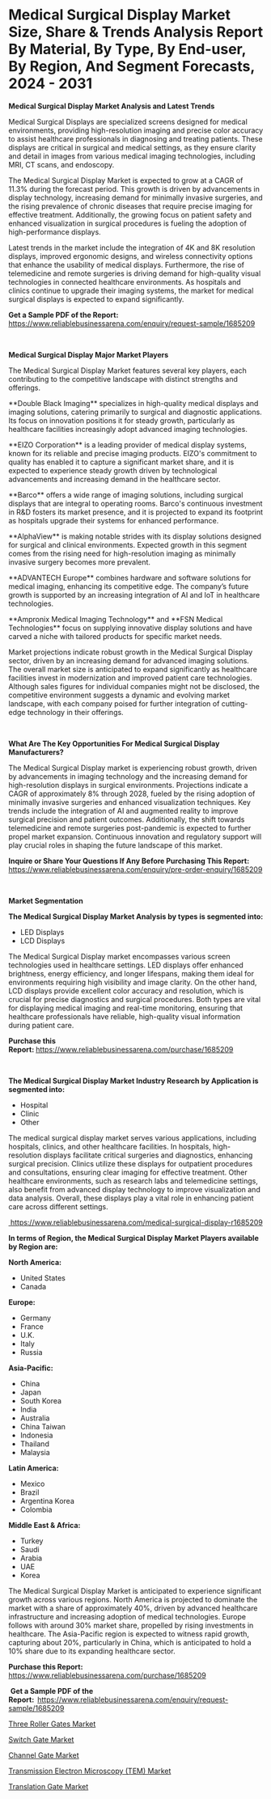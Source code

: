 <p><h1>Medical Surgical Display Market Size, Share & Trends Analysis Report By Material, By Type, By End-user, By Region, And Segment Forecasts, 2024 - 2031</h1></p><p><strong>Medical Surgical Display Market Analysis and Latest Trends</strong></p>
<p><p>Medical Surgical Displays are specialized screens designed for medical environments, providing high-resolution imaging and precise color accuracy to assist healthcare professionals in diagnosing and treating patients. These displays are critical in surgical and medical settings, as they ensure clarity and detail in images from various medical imaging technologies, including MRI, CT scans, and endoscopy.</p><p>The Medical Surgical Display Market is expected to grow at a CAGR of 11.3% during the forecast period. This growth is driven by advancements in display technology, increasing demand for minimally invasive surgeries, and the rising prevalence of chronic diseases that require precise imaging for effective treatment. Additionally, the growing focus on patient safety and enhanced visualization in surgical procedures is fueling the adoption of high-performance displays.</p><p>Latest trends in the market include the integration of 4K and 8K resolution displays, improved ergonomic designs, and wireless connectivity options that enhance the usability of medical displays. Furthermore, the rise of telemedicine and remote surgeries is driving demand for high-quality visual technologies in connected healthcare environments. As hospitals and clinics continue to upgrade their imaging systems, the market for medical surgical displays is expected to expand significantly.</p></p>
<p><strong>Get a Sample PDF of the Report:&nbsp;</strong> <a href="https://www.reliablebusinessarena.com/enquiry/request-sample/1685209?utm_campaign=1610&utm_medium=2&utm_source=Github&utm_content=ia&utm_term=16102024&utm_id=medical-surgical-display">https://www.reliablebusinessarena.com/enquiry/request-sample/1685209</a></p>
<p>&nbsp;</p>
<p><strong>Medical Surgical Display Major Market Players</strong></p>
<p><p>The Medical Surgical Display Market features several key players, each contributing to the competitive landscape with distinct strengths and offerings. </p><p>**Double Black Imaging** specializes in high-quality medical displays and imaging solutions, catering primarily to surgical and diagnostic applications. Its focus on innovation positions it for steady growth, particularly as healthcare facilities increasingly adopt advanced imaging technologies.</p><p>**EIZO Corporation** is a leading provider of medical display systems, known for its reliable and precise imaging products. EIZO's commitment to quality has enabled it to capture a significant market share, and it is expected to experience steady growth driven by technological advancements and increasing demand in the healthcare sector.</p><p>**Barco** offers a wide range of imaging solutions, including surgical displays that are integral to operating rooms. Barco's continuous investment in R&D fosters its market presence, and it is projected to expand its footprint as hospitals upgrade their systems for enhanced performance.</p><p>**AlphaView** is making notable strides with its display solutions designed for surgical and clinical environments. Expected growth in this segment comes from the rising need for high-resolution imaging as minimally invasive surgery becomes more prevalent.</p><p>**ADVANTECH Europe** combines hardware and software solutions for medical imaging, enhancing its competitive edge. The company’s future growth is supported by an increasing integration of AI and IoT in healthcare technologies.</p><p>**Ampronix Medical Imaging Technology** and **FSN Medical Technologies** focus on supplying innovative display solutions and have carved a niche with tailored products for specific market needs.</p><p>Market projections indicate robust growth in the Medical Surgical Display sector, driven by an increasing demand for advanced imaging solutions. The overall market size is anticipated to expand significantly as healthcare facilities invest in modernization and improved patient care technologies. Although sales figures for individual companies might not be disclosed, the competitive environment suggests a dynamic and evolving market landscape, with each company poised for further integration of cutting-edge technology in their offerings.</p></p>
<p>&nbsp;</p>
<p><strong>What Are The Key Opportunities For Medical Surgical Display Manufacturers?</strong></p>
<p><p>The Medical Surgical Display market is experiencing robust growth, driven by advancements in imaging technology and the increasing demand for high-resolution displays in surgical environments. Projections indicate a CAGR of approximately 8% through 2028, fueled by the rising adoption of minimally invasive surgeries and enhanced visualization techniques. Key trends include the integration of AI and augmented reality to improve surgical precision and patient outcomes. Additionally, the shift towards telemedicine and remote surgeries post-pandemic is expected to further propel market expansion. Continuous innovation and regulatory support will play crucial roles in shaping the future landscape of this market.</p></p>
<p><strong>Inquire or Share Your Questions If Any Before Purchasing This Report:</strong> <a href="https://www.reliablebusinessarena.com/enquiry/pre-order-enquiry/1685209?utm_campaign=1610&utm_medium=2&utm_source=Github&utm_content=ia&utm_term=16102024&utm_id=medical-surgical-display">https://www.reliablebusinessarena.com/enquiry/pre-order-enquiry/1685209</a></p>
<p>&nbsp;</p>
<p><strong>Market Segmentation</strong></p>
<p><strong>The Medical Surgical Display Market Analysis by types is segmented into:</strong></p>
<p><ul><li>LED Displays</li><li>LCD Displays</li></ul></p>
<p><p>The Medical Surgical Display market encompasses various screen technologies used in healthcare settings. LED displays offer enhanced brightness, energy efficiency, and longer lifespans, making them ideal for environments requiring high visibility and image clarity. On the other hand, LCD displays provide excellent color accuracy and resolution, which is crucial for precise diagnostics and surgical procedures. Both types are vital for displaying medical imaging and real-time monitoring, ensuring that healthcare professionals have reliable, high-quality visual information during patient care.</p></p>
<p><strong>Purchase this Report:&nbsp;</strong><a href="https://www.reliablebusinessarena.com/purchase/1685209?utm_campaign=1610&utm_medium=2&utm_source=Github&utm_content=ia&utm_term=16102024&utm_id=medical-surgical-display">https://www.reliablebusinessarena.com/purchase/1685209</a></p>
<p>&nbsp;</p>
<p><strong>The Medical Surgical Display Market Industry Research by Application is segmented into:</strong></p>
<p><ul><li>Hospital</li><li>Clinic</li><li>Other</li></ul></p>
<p><p>The medical surgical display market serves various applications, including hospitals, clinics, and other healthcare facilities. In hospitals, high-resolution displays facilitate critical surgeries and diagnostics, enhancing surgical precision. Clinics utilize these displays for outpatient procedures and consultations, ensuring clear imaging for effective treatment. Other healthcare environments, such as research labs and telemedicine settings, also benefit from advanced display technology to improve visualization and data analysis. Overall, these displays play a vital role in enhancing patient care across different settings.</p></p>
<p><a href="https://www.reliablebusinessarena.com/medical-surgical-display-r1685209?utm_campaign=1610&utm_medium=2&utm_source=Github&utm_content=ia&utm_term=16102024&utm_id=medical-surgical-display">&nbsp;https://www.reliablebusinessarena.com/medical-surgical-display-r1685209</a></p>
<p><strong>In terms of Region, the Medical Surgical Display Market Players available by Region are:</strong></p>
<p>
    <p> <strong> North America: </strong>
        <ul>
            <li>United States</li>
            <li>Canada</li>
        </ul>
        </p> 
    <p> <strong> Europe: </strong>
        <ul>
            <li>Germany</li>
            <li>France</li>
            <li>U.K.</li>
            <li>Italy</li>
            <li>Russia</li>
        </ul>
        </p> 
    <p> <strong> Asia-Pacific: </strong>
        <ul>
            <li>China</li>
            <li>Japan</li>
            <li>South Korea</li>
            <li>India</li>
            <li>Australia</li>
            <li>China Taiwan</li>
            <li>Indonesia</li>
            <li>Thailand</li>
            <li>Malaysia</li>
        </ul>
        </p> 
    <p> <strong> Latin America: </strong>
        <ul>
            <li>Mexico</li>
            <li>Brazil</li>
            <li>Argentina Korea</li>
            <li>Colombia</li>
        </ul>
        </p> 
    <p> <strong> Middle East & Africa: </strong>
        <ul>
            <li>Turkey</li>
            <li>Saudi</li>
            <li>Arabia</li>
            <li>UAE</li>
            <li>Korea</li>
        </ul>
    </p>
    </p>
<p><p>The Medical Surgical Display Market is anticipated to experience significant growth across various regions. North America is projected to dominate the market with a share of approximately 40%, driven by advanced healthcare infrastructure and increasing adoption of medical technologies. Europe follows with around 30% market share, propelled by rising investments in healthcare. The Asia-Pacific region is expected to witness rapid growth, capturing about 20%, particularly in China, which is anticipated to hold a 10% share due to its expanding healthcare sector.</p></p>
<p><strong>Purchase this Report: </strong><a href="https://www.reliablebusinessarena.com/purchase/1685209?utm_campaign=1610&utm_medium=2&utm_source=Github&utm_content=ia&utm_term=16102024&utm_id=medical-surgical-display">https://www.reliablebusinessarena.com/purchase/1685209</a></p>
<p>&nbsp;<strong>Get a Sample PDF of the Report:&nbsp;&nbsp;</strong><a href="https://www.reliablebusinessarena.com/enquiry/request-sample/1685209?utm_campaign=1610&utm_medium=2&utm_source=Github&utm_content=ia&utm_term=16102024&utm_id=medical-surgical-display">https://www.reliablebusinessarena.com/enquiry/request-sample/1685209</a></p>
<p><strong></strong></p>
<p><p><a href="https://www.linkedin.com/pulse/three-roller-gates-market-trends-detailed-study-its-segmentation-o7gmf?trk=public_post_embed_feed-article-content&utm_campaign=1610&utm_medium=2&utm_source=Github&utm_content=ia&utm_term=16102024&utm_id=medical-surgical-display">Three Roller Gates Market</a></p><p><a href="https://www.linkedin.com/pulse/global-perspectives-switch-gate-market-trends-challenges-forecast-ggclf?trk=public_post_embed_feed-article-content&utm_campaign=1610&utm_medium=2&utm_source=Github&utm_content=ia&utm_term=16102024&utm_id=medical-surgical-display">Switch Gate Market</a></p><p><a href="https://www.linkedin.com/pulse/market-leaders-laggards-global-channel-gate-trends-forecast-2024-cahkf?trk=public_post_embed_feed-article-content&utm_campaign=1610&utm_medium=2&utm_source=Github&utm_content=ia&utm_term=16102024&utm_id=medical-surgical-display">Channel Gate Market</a></p><p><a href="https://www.linkedin.com/pulse/transmission-electron-microscopy-tem-market-size-growth-industry-z7kyf?trk=public_post_embed_feed-article-content&utm_campaign=1610&utm_medium=2&utm_source=Github&utm_content=ia&utm_term=16102024&utm_id=medical-surgical-display">Transmission Electron Microscopy (TEM) Market</a></p><p><a href="https://www.linkedin.com/pulse/translation-gate-industry-forecast-market-shifts-strategic-imperatives-ixcqf?trk=public_post_embed_feed-article-content&utm_campaign=1610&utm_medium=2&utm_source=Github&utm_content=ia&utm_term=16102024&utm_id=medical-surgical-display">Translation Gate Market</a></p></p>